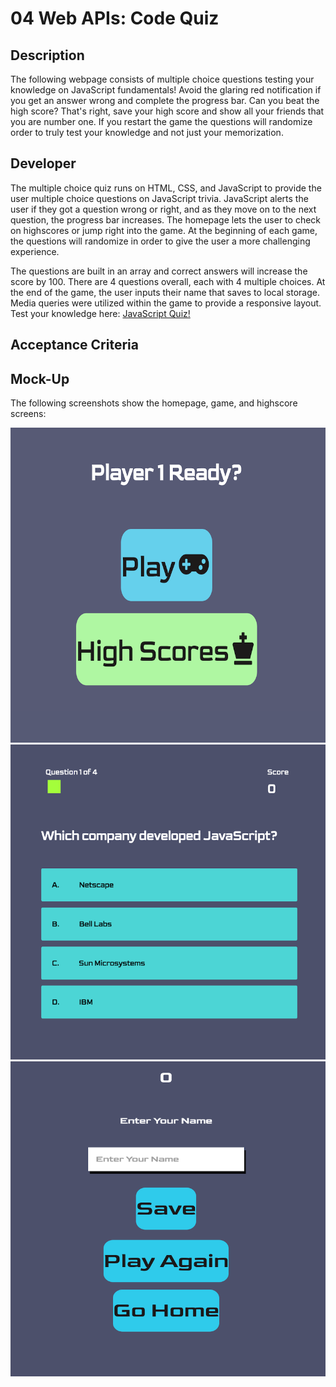 # 04 Web APIs: Code Quiz
## Description

The following webpage consists of multiple choice questions testing your knowledge on JavaScript fundamentals!  Avoid the glaring red notification if you get an answer wrong and complete the progress bar.  Can you beat the high score?  That's right, save your high score and show all your friends that you are number one.  If you restart the game the questions will randomize order to truly test your knowledge and not just your memorization.


## Developer
The multiple choice quiz runs on HTML, CSS, and JavaScript to provide the user multiple choice questions on JavaScript trivia.  JavaScript alerts the user if they got a question wrong or right, and as they move on to the next question, the progress bar increases.  The homepage lets the user to check on highscores or jump right into the game.  At the beginning of each game, the questions will randomize in order to give the user a more challenging experience.  

The questions are built in an array and correct answers will increase the score by 100.  There are 4 questions overall, each with 4 multiple choices.  At the end of the game, the user inputs their name that saves to local storage.  Media queries were utilized within the game to provide a responsive layout.  Test your knowledge here: [JavaScript Quiz!][demo]


## Acceptance Criteria


## Mock-Up
The following screenshots show the homepage, game, and highscore screens:

![CodeQuiz](Assets/homepage.png) ![CodeQuiz](Assets/game.png)
![CodeQuiz](Assets/highscore.png)

[demo]: https://rpc08002.github.io/Code-Quiz/

